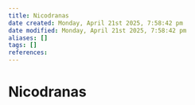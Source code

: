 ```yaml
---
title: Nicodranas
date created: Monday, April 21st 2025, 7:58:42 pm
date modified: Monday, April 21st 2025, 7:58:42 pm
aliases: []
tags: []
references: 
---
```


# Nicodranas
